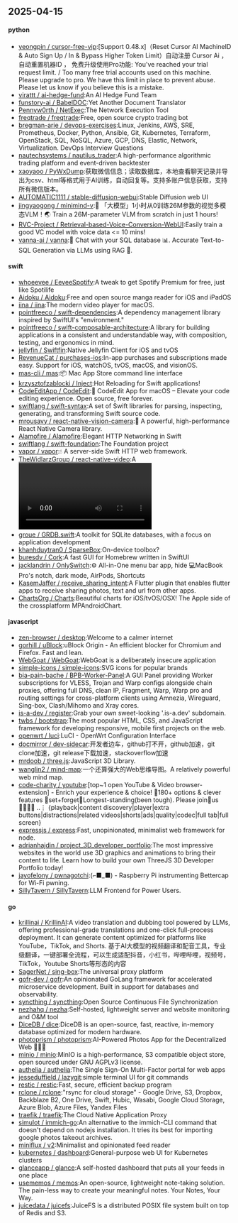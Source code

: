 ## 2025-04-15

#### python
* [yeongpin / cursor-free-vip](https://github.com/yeongpin/cursor-free-vip):[Support 0.48.x]（Reset Cursor AI MachineID & Auto Sign Up / In & Bypass Higher Token Limit）自动注册 Cursor Ai ，自动重置机器ID ， 免费升级使用Pro功能: You've reached your trial request limit. / Too many free trial accounts used on this machine. Please upgrade to pro. We have this limit in place to prevent abuse. Please let us know if you believe this is a mistake.
* [virattt / ai-hedge-fund](https://github.com/virattt/ai-hedge-fund):An AI Hedge Fund Team
* [funstory-ai / BabelDOC](https://github.com/funstory-ai/BabelDOC):Yet Another Document Translator
* [Pennyw0rth / NetExec](https://github.com/Pennyw0rth/NetExec):The Network Execution Tool
* [freqtrade / freqtrade](https://github.com/freqtrade/freqtrade):Free, open source crypto trading bot
* [bregman-arie / devops-exercises](https://github.com/bregman-arie/devops-exercises):Linux, Jenkins, AWS, SRE, Prometheus, Docker, Python, Ansible, Git, Kubernetes, Terraform, OpenStack, SQL, NoSQL, Azure, GCP, DNS, Elastic, Network, Virtualization. DevOps Interview Questions
* [nautechsystems / nautilus_trader](https://github.com/nautechsystems/nautilus_trader):A high-performance algorithmic trading platform and event-driven backtester
* [xaoyaoo / PyWxDump](https://github.com/xaoyaoo/PyWxDump):获取微信信息；读取数据库，本地查看聊天记录并导出为csv、html等格式用于AI训练，自动回复等。支持多账户信息获取，支持所有微信版本。
* [AUTOMATIC1111 / stable-diffusion-webui](https://github.com/AUTOMATIC1111/stable-diffusion-webui):Stable Diffusion web UI
* [jingyaogong / minimind-v](https://github.com/jingyaogong/minimind-v):🚀 「大模型」1小时从0训练26M参数的视觉多模态VLM！🌏 Train a 26M-parameter VLM from scratch in just 1 hours!
* [RVC-Project / Retrieval-based-Voice-Conversion-WebUI](https://github.com/RVC-Project/Retrieval-based-Voice-Conversion-WebUI):Easily train a good VC model with voice data <= 10 mins!
* [vanna-ai / vanna](https://github.com/vanna-ai/vanna):🤖 Chat with your SQL database 📊. Accurate Text-to-SQL Generation via LLMs using RAG 🔄.

#### swift
* [whoeevee / EeveeSpotify](https://github.com/whoeevee/EeveeSpotify):A tweak to get Spotify Premium for free, just like Spotilife
* [Aidoku / Aidoku](https://github.com/Aidoku/Aidoku):Free and open source manga reader for iOS and iPadOS
* [iina / iina](https://github.com/iina/iina):The modern video player for macOS.
* [pointfreeco / swift-dependencies](https://github.com/pointfreeco/swift-dependencies):A dependency management library inspired by SwiftUI's "environment."
* [pointfreeco / swift-composable-architecture](https://github.com/pointfreeco/swift-composable-architecture):A library for building applications in a consistent and understandable way, with composition, testing, and ergonomics in mind.
* [jellyfin / Swiftfin](https://github.com/jellyfin/Swiftfin):Native Jellyfin Client for iOS and tvOS
* [RevenueCat / purchases-ios](https://github.com/RevenueCat/purchases-ios):In-app purchases and subscriptions made easy. Support for iOS, watchOS, tvOS, macOS, and visionOS.
* [mas-cli / mas](https://github.com/mas-cli/mas):📦 Mac App Store command line interface
* [krzysztofzablocki / Inject](https://github.com/krzysztofzablocki/Inject):Hot Reloading for Swift applications!
* [CodeEditApp / CodeEdit](https://github.com/CodeEditApp/CodeEdit):📝 CodeEdit App for macOS – Elevate your code editing experience. Open source, free forever.
* [swiftlang / swift-syntax](https://github.com/swiftlang/swift-syntax):A set of Swift libraries for parsing, inspecting, generating, and transforming Swift source code.
* [mrousavy / react-native-vision-camera](https://github.com/mrousavy/react-native-vision-camera):📸 A powerful, high-performance React Native Camera library.
* [Alamofire / Alamofire](https://github.com/Alamofire/Alamofire):Elegant HTTP Networking in Swift
* [swiftlang / swift-foundation](https://github.com/swiftlang/swift-foundation):The Foundation project
* [vapor / vapor](https://github.com/vapor/vapor):💧 A server-side Swift HTTP web framework.
* [TheWidlarzGroup / react-native-video](https://github.com/TheWidlarzGroup/react-native-video):A <Video /> component for react-native
* [groue / GRDB.swift](https://github.com/groue/GRDB.swift):A toolkit for SQLite databases, with a focus on application development
* [khanhduytran0 / SparseBox](https://github.com/khanhduytran0/SparseBox):On-device toolbox?
* [buresdv / Cork](https://github.com/buresdv/Cork):A fast GUI for Homebrew written in SwiftUI
* [jacklandrin / OnlySwitch](https://github.com/jacklandrin/OnlySwitch):⚙️ All-in-One menu bar app, hide 💻MacBook Pro's notch, dark mode, AirPods, Shortcuts
* [KasemJaffer / receive_sharing_intent](https://github.com/KasemJaffer/receive_sharing_intent):A Flutter plugin that enables flutter apps to receive sharing photos, text and url from other apps.
* [ChartsOrg / Charts](https://github.com/ChartsOrg/Charts):Beautiful charts for iOS/tvOS/OSX! The Apple side of the crossplatform MPAndroidChart.

#### javascript
* [zen-browser / desktop](https://github.com/zen-browser/desktop):Welcome to a calmer internet
* [gorhill / uBlock](https://github.com/gorhill/uBlock):uBlock Origin - An efficient blocker for Chromium and Firefox. Fast and lean.
* [WebGoat / WebGoat](https://github.com/WebGoat/WebGoat):WebGoat is a deliberately insecure application
* [simple-icons / simple-icons](https://github.com/simple-icons/simple-icons):SVG icons for popular brands
* [bia-pain-bache / BPB-Worker-Panel](https://github.com/bia-pain-bache/BPB-Worker-Panel):A GUI Panel providing Worker subscriptions for VLESS, Trojan and Warp configs alongside chain proxies, offering full DNS, clean IP, Fragment, Warp, Warp pro and routing settings for cross-platform clients using Amnezia, Wireguard, Sing-box, Clash/Mihomo and Xray cores.
* [is-a-dev / register](https://github.com/is-a-dev/register):Grab your own sweet-looking '.is-a.dev' subdomain.
* [twbs / bootstrap](https://github.com/twbs/bootstrap):The most popular HTML, CSS, and JavaScript framework for developing responsive, mobile first projects on the web.
* [openwrt / luci](https://github.com/openwrt/luci):LuCI - OpenWrt Configuration Interface
* [docmirror / dev-sidecar](https://github.com/docmirror/dev-sidecar):开发者边车，github打不开，github加速，git clone加速，git release下载加速，stackoverflow加速
* [mrdoob / three.js](https://github.com/mrdoob/three.js):JavaScript 3D Library.
* [wanglin2 / mind-map](https://github.com/wanglin2/mind-map):一个还算强大的Web思维导图。A relatively powerful web mind map.
* [code-charity / youtube](https://github.com/code-charity/youtube):[top~1 open YouTube & Video browser-extension] - Enrich your experience & choice! 🧰180+ options & clever features 📌set+forget📌Longest-standing(been tough). Please join🧩us👨‍👩‍👧‍👧 ..⋮ {playback|content discovery|player|extra buttons|distractions|related videos|shorts|ads|quality|codec|full tab|full screen}
* [expressjs / express](https://github.com/expressjs/express):Fast, unopinionated, minimalist web framework for node.
* [adrianhajdin / project_3D_developer_portfolio](https://github.com/adrianhajdin/project_3D_developer_portfolio):The most impressive websites in the world use 3D graphics and animations to bring their content to life. Learn how to build your own ThreeJS 3D Developer Portfolio today!
* [jayofelony / pwnagotchi](https://github.com/jayofelony/pwnagotchi):(⌐■_■) - Raspberry Pi instrumenting Bettercap for Wi-Fi pwning.
* [SillyTavern / SillyTavern](https://github.com/SillyTavern/SillyTavern):LLM Frontend for Power Users.

#### go
* [krillinai / KrillinAI](https://github.com/krillinai/KrillinAI):A video translation and dubbing tool powered by LLMs, offering professional-grade translations and one-click full-process deployment. It can generate content optimized for platforms like YouTube，TikTok, and Shorts. 基于AI大模型的视频翻译和配音工具，专业级翻译，一键部署全流程，可以生成适配抖音，小红书，哔哩哔哩，视频号，TikTok，Youtube Shorts等形态的内容
* [SagerNet / sing-box](https://github.com/SagerNet/sing-box):The universal proxy platform
* [gofr-dev / gofr](https://github.com/gofr-dev/gofr):An opinionated GoLang framework for accelerated microservice development. Built in support for databases and observability.
* [syncthing / syncthing](https://github.com/syncthing/syncthing):Open Source Continuous File Synchronization
* [nezhahq / nezha](https://github.com/nezhahq/nezha):Self-hosted, lightweight server and website monitoring and O&M tool
* [DiceDB / dice](https://github.com/DiceDB/dice):DiceDB is an open-source, fast, reactive, in-memory database optimized for modern hardware.
* [photoprism / photoprism](https://github.com/photoprism/photoprism):AI-Powered Photos App for the Decentralized Web 🌈💎✨
* [minio / minio](https://github.com/minio/minio):MinIO is a high-performance, S3 compatible object store, open sourced under GNU AGPLv3 license.
* [authelia / authelia](https://github.com/authelia/authelia):The Single Sign-On Multi-Factor portal for web apps
* [jesseduffield / lazygit](https://github.com/jesseduffield/lazygit):simple terminal UI for git commands
* [restic / restic](https://github.com/restic/restic):Fast, secure, efficient backup program
* [rclone / rclone](https://github.com/rclone/rclone):"rsync for cloud storage" - Google Drive, S3, Dropbox, Backblaze B2, One Drive, Swift, Hubic, Wasabi, Google Cloud Storage, Azure Blob, Azure Files, Yandex Files
* [traefik / traefik](https://github.com/traefik/traefik):The Cloud Native Application Proxy
* [simulot / immich-go](https://github.com/simulot/immich-go):An alternative to the immich-CLI command that doesn't depend on nodejs installation. It tries its best for importing google photos takeout archives.
* [miniflux / v2](https://github.com/miniflux/v2):Minimalist and opinionated feed reader
* [kubernetes / dashboard](https://github.com/kubernetes/dashboard):General-purpose web UI for Kubernetes clusters
* [glanceapp / glance](https://github.com/glanceapp/glance):A self-hosted dashboard that puts all your feeds in one place
* [usememos / memos](https://github.com/usememos/memos):An open-source, lightweight note-taking solution. The pain-less way to create your meaningful notes. Your Notes, Your Way.
* [juicedata / juicefs](https://github.com/juicedata/juicefs):JuiceFS is a distributed POSIX file system built on top of Redis and S3.
